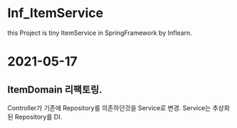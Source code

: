 # Inf_ItemService

this Project is tiny ItemService in SpringFramework by Inflearn.

# 2021-05-17
## ItemDomain 리팩토링.
Controller가 기존에 Repository를 의존하던것을 Service로 변경. 
Service는 추상화된 Repository를 DI.
